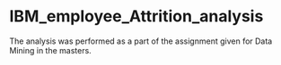 # IBM_employee_Attrition_analysis
The analysis was performed as a part of the assignment given for Data Mining in the masters.
